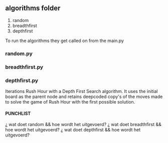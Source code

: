 ## algorithms folder
1. random
2. breadthfirst
3. depthfirst

To run the algorithms they get called on from the main.py

### random.py

### breadthfirst.py

### depthfirst.py
Iterations Rush Hour with a Depth First Search algorithm. It uses the initial board as the parent node
and retains deepcoded copy's of the moves made to solve the game of Rush Hour with the first possible solution. 


#### PUNCHLIST
¿ wat doet random && hoe wordt het uitgevoerd?
¿ wat doet breadthfirst && hoe wordt het uitgevoerd?
¿ wat doet depthfirst && hoe wordt het uitgevoerd?
